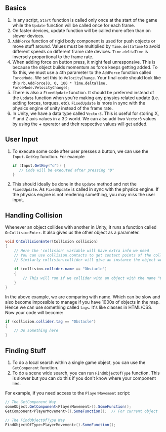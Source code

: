 ## Basics

1.	In any script, `Start` function is called only once at the start of the game while the `Update` function will be called once for each frame.
2.	On faster devices, update function will be called more often than on slower devices.
3.	`AddForce` function of rigid body component is used for push objects or move stuff around. Values must be multiplied by `Time.deltaTime` to avoid different speeds on different frame rate devices. `Time.deltaTime` is inversely proportional to the frame rate.
4.	When adding force on button press, it might feel unresponsive. This is because the object builds momentum as force keeps getting added. To fix this, we must use a 4th parameter to the `AddForce` function called `ForceMode`. We set this to `VelocityChange`. Your final code should look like this `rb.AddForce(0, 0, 100 * Time.deltaTime, ForceMode.VelocityChange);`
6.	There is also a `FixedUpdate` function. It should be preferred instead of the `Update` function when you're making any physics related update (i.e. adding forces, torques, etc). `FixedUpdate` is more in sync with the physics engine of unity instead of the frame rate.
7.	In Unity, we have a data type called `Vector3`. This is useful for storing X, Y and Z axis values in a 3D world. We can also add two `Vector3` values by using the + operator and their respective values will get added.

## User Input

1. To execute some code after user presses a button, we can use the `Input.GetKey` function. For example
	 ```C#
	if (Input.GetKey("d")) {
		// Code will be executed after pressing "D"
	}
	```

2.  This should ideally be done in the `Update` method and not the `FixedUpdate`. As `FixedUpdate` is called in sync with the physics engine. If the physics engine is not rendering something, you may miss the user input. 

## Handling Collision

Whenever an object collides with another in Unity, it runs a function called `OnCollisionEnter`.  It also gives us the other object as a parameter.

```C#
void OnCollisionEnter(Collision collision) 
{
	// Here the 'collision' variable will have extra info we need
	// You can use collision.contacts to get contact points of the collision
	// Similarly collision.collider will give an instance the object we collided with
	
	if (collision.collider.name == "Obstacle")
	{
		// This will run if we collider with an object with the name "Obstacle"
	}
}
```

In the above example, we are comparing with name. Which can be slow and also become impossible to manage if you have 1000s of objects in the map. Hence we can use something called `tags`.  It's like classes in HTML/CSS. Now your code will become:

```C#
if (collision.collider.tag == "Obstacle")
{
	// Do something here
}
```

## Finding Stuff

1. To do a local search within a single game object, you can use the `GetComponent` function.
2. To do a scene wide search, you can run `FindObjectOfType` function. This is slower but you can do this if you don't know where your component lies.

For example, if you need access to the `PlayerMovement` script:
```C#
// The GetComponent Way
someObject.GetComponent<PlayerMovement>().SomeFunction();
GetComponent<PlayerMovement>().SomeFunction();	// For current object

// The FindObjectOfType Way
FindObjectOfType<PlayerMovement>().SomeFunction();
```